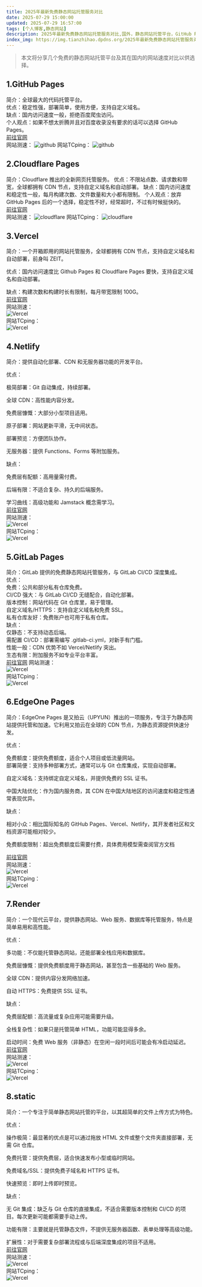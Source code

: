 ```yaml
---
title: 2025年最新免费静态网站托管服务对比
date: 2025-07-29 15:00:00
updated: 2025-07-29 16:57:00
tags: [个人博客,静态网站]
description: 2025年最新免费静态网站托管服务对比,国外，静态网站托管平台，GitHub Pages，Cloudflare Pages，Vercel，Netlify，GitLab Pages，Render，EdgeOne Pages，static，本文将分享几个免费的静态网站托管平台及其在国内的网站速度对比以供选择。，测速对比
index_img: https://img.tianzhihao.dpdns.org/2025年最新免费静态网站托管服务对比/github测速结果.webp
---
```

> 本文将分享几个免费的静态网站托管平台及其在国内的网站速度对比以供选择。
## 1.GitHub Pages  
简介：全球最大的代码托管平台。  
优点：稳定性强，部署简单，使用方便，支持自定义域名。  
缺点：国内访问速度一般，拒绝百度爬虫访问。  
个人观点：如果不想太折腾并且对百度收录没有要求的话可以选择 GitHub Pages。  
[前往官网](https://github.com/)  
网站测速： 
![github](https://img.tianzhihao.dpdns.org/2025年最新免费静态网站托管服务对比/github测速结果.webp)
网站TCping： 
![github](https://img.tianzhihao.dpdns.org/2025年最新免费静态网站托管服务对比/githubTCping结果.webp)
## 2.Cloudflare Pages
简介：Cloudflare 推出的全新网页托管服务。
优点：不限站点数、请求数和带宽，全球都拥有 CDN 节点，支持自定义域名和自动部署。
缺点：国内访问速度和稳定性一般，每月构建次数、文件数量和大小都有限制。
个人观点：放弃GitHub Pages 后的一个选择，稳定性不好，经常超时，不过有时候挺快的。  
[前往官网](https://pages.cloudflare.com/)  
网站测速： 
![cloudflare](https://img.tianzhihao.dpdns.org/2025年最新免费静态网站托管服务对比/cloudflare测速结果.webp)
网站TCping： 
![cloudflare](https://img.tianzhihao.dpdns.org/2025年最新免费静态网站托管服务对比/cloudflareTCping结果.webp)  
## 3.Vercel    
简介：一个开箱即用的网站托管服务，全球都拥有 CDN 节点，支持自定义域名和自动部署，前身叫 ZEIT。  

优点：国内访问速度比 Github Pages 和 Cloudflare Pages 要快，支持自定义域名和自动部署。  

缺点：构建次数和构建时长有限制，每月带宽限制 100G。  
[前往官网](https://vercel.com/)  
网站测速：  
![Vercel](https://img.tianzhihao.dpdns.org/2025年最新免费静态网站托管服务对比/vercel测速结果.webp)  
网站TCping：   
![Vercel](https://img.tianzhihao.dpdns.org/2025年最新免费静态网站托管服务对比/vercelTCping结果.webp)  
## 4.Netlify
简介：提供自动化部署、CDN 和无服务器功能的开发平台。

优点：

极简部署：Git 自动集成，持续部署。

全球 CDN：高性能内容分发。

免费层慷慨：大部分小型项目适用。

原子部署：网站更新平滑，无中间状态。

部署预览：方便团队协作。

无服务器：提供 Functions、Forms 等附加服务。

缺点：

免费层有配额：高用量需付费。

后端有限：不适合复杂、持久的后端服务。  
  
学习曲线：高级功能和 Jamstack 概念需学习。    
[前往官网](https://netlify.com/)    
网站测速：    
![Vercel](https://img.tianzhihao.dpdns.org/2025年最新免费静态网站托管服务对比/netlify测速结果.webp)  
网站TCping：   
![Vercel](https://img.tianzhihao.dpdns.org/2025年最新免费静态网站托管服务对比/netfilyTCping结果.webp)   
## 5.GitLab Pages  
简介：GitLab 提供的免费静态网站托管服务，与 GitLab CI/CD 深度集成。  
优点：  
免费：公共和部分私有仓库免费。  
CI/CD 强大：与 GitLab CI/CD 无缝配合，自动化部署。  
版本控制：网站代码在 Git 仓库里，易于管理。  
自定义域名/HTTPS：支持自定义域名和免费 SSL。  
私有仓库友好：免费账户也可用于私有仓库。  
缺点：  
仅静态：不支持动态后端。  
需配置 CI/CD：部署需编写 .gitlab-ci.yml，对新手有门槛。  
性能一般：CDN 优势不如 Vercel/Netlify 突出。  
生态有限：附加服务不如专业平台丰富。  
[前往官网](https://gitlab.com/pages)
网站测速：    
![Vercel](https://img.tianzhihao.dpdns.org/2025年最新免费静态网站托管服务对比/gitlab测速.webp)  
网站TCping：   
![Vercel](https://img.tianzhihao.dpdns.org/2025年最新免费静态网站托管服务对比/gitlabTCping结果.webp)  
## 6.EdgeOne Pages
简介：EdgeOne Pages 是又拍云（UPYUN）推出的一项服务，专注于为静态网站提供托管和加速。它利用又拍云在全球的 CDN 节点，为静态资源提供快速分发。

优点：

免费额度：提供免费额度，适合个人项目或低流量网站。  
部署简便：支持多种部署方式，通常可以与 Git 仓库集成，实现自动部署。

自定义域名：支持绑定自定义域名，并提供免费的 SSL 证书。

中国大陆优化：作为国内服务商，其 CDN 在中国大陆地区的访问速度和稳定性通常表现优异。

缺点：

相对小众：相比国际知名的 GitHub Pages、Vercel、Netlify，其开发者社区和文档资源可能相对较少。

免费额度限制：超出免费额度后需要付费，具体费用模型需查阅官方文档

[前往官网](https://edgeone.ai/)  
网站测速：    
![Vercel](https://img.tianzhihao.dpdns.org/2025年最新免费静态网站托管服务对比/edgeone测速结果.webp)  
网站TCping：   
![Vercel](https://img.tianzhihao.dpdns.org/2025年最新免费静态网站托管服务对比/edgeoneTCping结果.webp)  
## 7.Render

简介：一个现代云平台，提供静态网站、Web 服务、数据库等托管服务，特点是简单易用和高性能。

优点：

多功能：不仅能托管静态网站，还能部署全栈应用和数据库。

免费层慷慨：提供免费额度用于静态网站，甚至包含一些基础的 Web 服务。

全球 CDN：提供内容分发网络加速。

自动 HTTPS：免费提供 SSL 证书。

缺点：

免费层配额：高流量或复杂应用可能需要升级。

全栈复杂性：如果只是托管简单 HTML，功能可能显得多余。

启动时间：免费 Web 服务（非静态）在空闲一段时间后可能会有冷启动延迟。  
[前往官网](https://render.com/)  
网站测速：    
![Vercel](https://img.tianzhihao.dpdns.org/2025年最新免费静态网站托管服务对比/Render测速.webp)  
网站TCping：   
![Vercel](https://img.tianzhihao.dpdns.org/2025年最新免费静态网站托管服务对比/RenderTCping结果.webp)  
## 8.static
简介：一个专注于简单静态网站托管的平台，以其超简单的文件上传方式为特色。

优点：

操作极简：最显著的优点是可以通过拖放 HTML 文件或整个文件夹直接部署，无需 Git 仓库。

免费托管：提供免费层，适合快速发布小型或临时网站。

免费域名/SSL：提供免费子域名和 HTTPS 证书。

快速预览：即时上传即时预览。

缺点：

无 Git 集成：缺乏与 Git 仓库的直接集成，不适合需要版本控制和 CI/CD 的项目。每次更新可能都需要手动上传。

功能有限：主要就是托管静态文件，不提供无服务器函数、表单处理等高级功能。

扩展性：对于需要复杂部署流程或与后端深度集成的项目不适用。  
[前往官网](https://static.app/)  
网站测速：    
![Vercel](https://img.tianzhihao.dpdns.org/2025年最新免费静态网站托管服务对比/static测速.webp)  
网站TCping：   
![Vercel](https://img.tianzhihao.dpdns.org/2025年最新免费静态网站托管服务对比/staticTCping结果.webp)  

